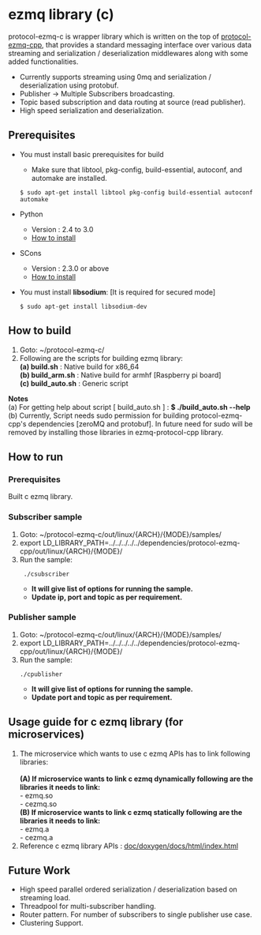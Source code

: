 # ezmq library (c)

protocol-ezmq-c is wrapper library which is written on the top of [protocol-ezmq-cpp](https://github.sec.samsung.net/RS7-EdgeComputing/protocol-ezmq-cpp), that provides a standard messaging interface over various data streaming
and serialization / deserialization middlewares along with some added functionalities.</br>
  - Currently supports streaming using 0mq and serialization / deserialization using protobuf.
  - Publisher -> Multiple Subscribers broadcasting.
  - Topic based subscription and data routing at source (read publisher).
  - High speed serialization and deserialization.


## Prerequisites ##
 - You must install basic prerequisites for build
   - Make sure that libtool, pkg-config, build-essential, autoconf, and automake are installed.
   ```
   $ sudo apt-get install libtool pkg-config build-essential autoconf automake
   ```

- Python
  - Version : 2.4 to 3.0
  - [How to install](https://wiki.python.org/moin/BeginnersGuide/Download)

- SCons
  - Version : 2.3.0 or above
  - [How to install](http://scons.org/doc/2.3.0/HTML/scons-user/c95.html)
  
- You must install **libsodium**: [It is required for secured mode]
   ```
   $ sudo apt-get install libsodium-dev 
   ```


## How to build ##
1. Goto: ~/protocol-ezmq-c/
2. Following are the scripts for building ezmq library:</br>
   **(a) build.sh**      : Native build for x86_64</br>
   **(b) build_arm.sh**  : Native build for armhf [Raspberry pi board]</br>
   **(c) build_auto.sh** : Generic script</br>

**Notes** </br>
(a) For getting help about script [ build_auto.sh ] : **$ ./build_auto.sh --help** </br>
(b) Currently, Script needs sudo permission for building protocol-ezmq-cpp's dependencies [zeroMQ and protobuf]. In future need for sudo will be removed by installing those libraries in ezmq-protocol-cpp library.

## How to run ##

### Prerequisites ###
 Built c ezmq library.

### Subscriber sample ###
1. Goto: ~/protocol-ezmq-c/out/linux/{ARCH}/{MODE}/samples/
2. export LD_LIBRARY_PATH=../../../../../dependencies/protocol-ezmq-cpp/out/linux/{ARCH}/{MODE}/
3. Run the sample:
    ```
     ./csubscriber
    ```
    - **It will give list of options for running the sample.** </br>
    - **Update ip, port and topic as per requirement.** </br>

### Publisher sample ###
1. Goto: ~/protocol-ezmq-c/out/linux/{ARCH}/{MODE}/samples/
2. export LD_LIBRARY_PATH=../../../../../dependencies/protocol-ezmq-cpp/out/linux/{ARCH}/{MODE}/
3. Run the sample:
   ```
   ./cpublisher
   ```
   - **It will give list of options for running the sample.** </br>
   - **Update port and topic as per requirement.** </br>

## Usage guide for c ezmq library (for microservices)

1. The microservice which wants to use c ezmq APIs has to link following libraries:</br></br>
   **(A) If microservice wants to link c ezmq dynamically following are the libraries it needs to link:**</br>
        - ezmq.so</br>
        - cezmq.so </br>
   **(B) If microservice wants to link c ezmq statically following are the libraries it needs to link:**</br>
        - ezmq.a</br>
        - cezmq.a </br>
2. Reference c ezmq library APIs : [doc/doxygen/docs/html/index.html](doc/doxygen/docs/html/index.html)

## Future Work ##
  - High speed parallel ordered serialization / deserialization based on streaming load.
  - Threadpool for multi-subscriber handling.
  - Router pattern. For number of subscribers to single publisher use case.
  - Clustering Support.
</br></br>
